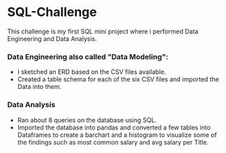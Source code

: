 # SQL-Challenge
This challenge is my first SQL mini project where i performed Data Engineering and Data Analysis.

### Data Engineering also called "Data Modeling":

* I sketched an ERD based on the CSV files available.
* Created a table schema for each of the six CSV files and imported the Data into them.

### Data Analysis

* Ran about 8 queries on the database using SQL.
* Imported the database into pandas and converted a few tables into Dataframes to create a barchart and a histogram to visualize some of the findings such as most common salary and avg salary per Title.
